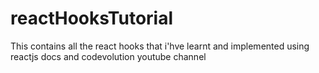 # reactHooksTutorial

This contains all the react hooks that i'hve learnt and implemented using reactjs docs and codevolution youtube channel
